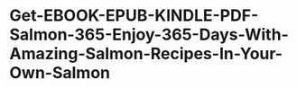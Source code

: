 # Get-EBOOK-EPUB-KINDLE-PDF-Salmon-365-Enjoy-365-Days-With-Amazing-Salmon-Recipes-In-Your-Own-Salmon